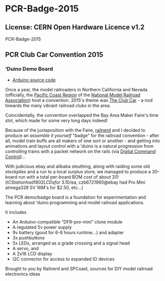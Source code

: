 # PCR-Badge-2015
## License: CERN Open Hardware Licence v1.2

PCR-Badge-2015

## PCR Club Car Convention 2015
### ‘Duino Demo Board

* [Arduino source code](https://github.com/plocher/PCRdemo2015)


Once a year, the model railroaders in Northern California and Nevada (officially, the [Pacific Coast Region](http://www.pcrnmra.org)
of the [National Model Railroad Association](http://nmra.org)) host a convention.
2015's theme was [The Club Car](http://http://www.pcrnmra.org/conv2015/) - a nod towards the many vibrant railroad clubs in the area. 
 

Coincidentally, the convention overlapped the Bay Area Maker Faire's time slot, which made for some very long days indeed!


Because of the juxtaposition with the Faire, [railnerd](http://railnerd.blogspot.com/) and I decided to produce an <i>assemble it yourself</i>
"badge" for the railroad convention - after all, model train buffs
are all makers of one sort or another - and getting into animations
and layout control with a 'duino is a natural progression from
controlling trains with a packet network on the rails (via [Digital
Command Control](https://en.wikipedia.org/wiki/Digital_Command_Control))...


With judicious ebay and alibaba sleuthing, along with raiding some old stockpiles and a run to
a local surplus store, we managed to produce a 30-board run with a total per-board BOM cost of about $20!
(ICStation had 1602 LCDs for ~$3.10/ea, czb6721960@ebay had Pro Mini atmega328 5V 16M's for $2.50, etc...)


The PCR demo/badge board is a foundation for experimentation and learning about ‘duino programming and model railroad applications. 

 
It includes
  * An Arduino-compatible “DFR-pro-mini” clone module
  * A regulated 5v power supply
  * 9v battery (good for 6-8 hours runtime…) and adapter
  * 3x pushbuttons
  * 5x LEDs, arranged as a grade crossing and a signal head
  * A servo, and
  * A 2x16 LCD display
  * I2C connector for access to expanded IO devices

Brought to you by Railnerd and SPCoast, sources for DIY model railroad electronics ideas




